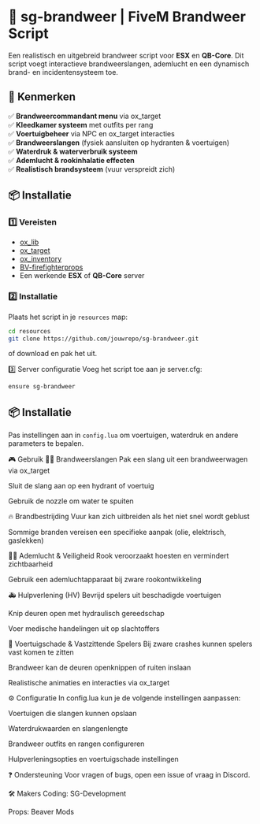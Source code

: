 # 🚒 sg-brandweer | FiveM Brandweer Script  

Een realistisch en uitgebreid brandweer script voor **ESX** en **QB-Core**. Dit script voegt interactieve brandweerslangen, ademlucht en een dynamisch brand- en incidentensysteem toe.  

## 📌 Kenmerken  
✅ **Brandweercommandant menu** via ox_target  
✅ **Kleedkamer systeem** met outfits per rang  
✅ **Voertuigbeheer** via NPC en ox_target interacties  
✅ **Brandweerslangen** (fysiek aansluiten op hydranten & voertuigen)  
✅ **Waterdruk & waterverbruik systeem**  
✅ **Ademlucht & rookinhalatie effecten**  
✅ **Realistisch brandsysteem** (vuur verspreidt zich)  

## 📦 Installatie  
### 1️⃣ Vereisten  
- [ox_lib](https://github.com/overextended/ox_lib)  
- [ox_target](https://github.com/overextended/ox_target)  
- [ox_inventory](https://github.com/overextended/ox_inventory)
- [BV-firefighterprops](https://beavermods.tebex.io/package/5914602) 
- Een werkende **ESX** of **QB-Core** server  

### 2️⃣ Installatie  
Plaats het script in je `resources` map:  
```sh
cd resources
git clone https://github.com/jouwrepo/sg-brandweer.git
```
of download en pak het uit.

3️⃣ Server configuratie
Voeg het script toe aan je server.cfg:
```sh
ensure sg-brandweer
```
## 📦 Installatie
Pas instellingen aan in `config.lua` om voertuigen, waterdruk en andere parameters te bepalen.

🎮 Gebruik
👨‍🚒 Brandweerslangen
Pak een slang uit een brandweerwagen via ox_target

Sluit de slang aan op een hydrant of voertuig

Gebruik de nozzle om water te spuiten

🔥 Brandbestrijding
Vuur kan zich uitbreiden als het niet snel wordt geblust

Sommige branden vereisen een specifieke aanpak (olie, elektrisch, gaslekken)

👷‍♂️ Ademlucht & Veiligheid
Rook veroorzaakt hoesten en vermindert zichtbaarheid

Gebruik een ademluchtapparaat bij zware rookontwikkeling

🚑 Hulpverlening (HV)
Bevrijd spelers uit beschadigde voertuigen

Knip deuren open met hydraulisch gereedschap

Voer medische handelingen uit op slachtoffers

🚗 Voertuigschade & Vastzittende Spelers
Bij zware crashes kunnen spelers vast komen te zitten

Brandweer kan de deuren openknippen of ruiten inslaan

Realistische animaties en interacties via ox_target

⚙️ Configuratie
In config.lua kun je de volgende instellingen aanpassen:

Voertuigen die slangen kunnen opslaan

Waterdrukwaarden en slangenlengte

Brandweer outfits en rangen configureren

Hulpverleningsopties en voertuigschade instellingen

❓ Ondersteuning
Voor vragen of bugs, open een issue of vraag in Discord.

🛠️ Makers
Coding: SG-Development

Props: Beaver Mods
